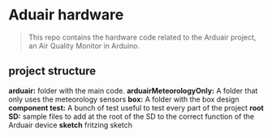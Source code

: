 # Aduair hardware
 > This repo contains the hardware code related to the Arduair project, an Air Quality Monitor in Arduino.
## project structure
**arduair:** folder with the main code.
**arduairMeteorologyOnly:** A folder that only uses the meteorology sensors
**box:** A folder with the box design
**component test:** A bunch of test useful to test every part of the project
**root SD:** sample files to add at the root of the SD to the correct function of the Arduair device
**sketch**  fritzing sketch
